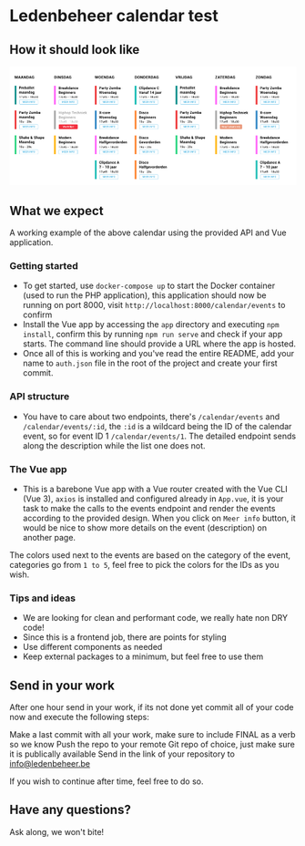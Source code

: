 # Ledenbeheer calendar test
## How it should look like
![Calendar preview](./kalenderweergave.png)
## What we expect
A working example of the above calendar using the provided API and Vue application.
### Getting started
- To get started, use `docker-compose up` to start the Docker container (used to run the PHP application), this application should now be running on port 8000, visit `http://localhost:8000/calendar/events` to confirm
- Install the Vue app by accessing the `app` directory and executing `npm install`, confirm this by running `npm run serve` and check if your app starts. The command line should provide a URL where the app is hosted.
- Once all of this is working and you've read the entire README, add your name to `auth.json` file in the root of the project and create your first commit.

### API structure
- You have to care about two endpoints, there's `/calendar/events` and `/calendar/events/:id`, the `:id` is a wildcard being the ID of the calendar event, so for event ID 1 `/calendar/events/1`.
The detailed endpoint sends along the description while the list one does not.

### The Vue app
- This is a barebone Vue app with a Vue router created with the Vue CLI (Vue 3), `axios` is installed and configured already in `App.vue`, it is your task to make the calls to the events endpoint and render the events according to the provided design. 
When you click on `Meer info` button, it would be nice to show more details on the event (description) on another page.

The colors used next to the events are based on the category of the event, categories go from `1 to 5`, feel free to pick the colors for the IDs as you wish.

### Tips and ideas
- We are looking for clean and performant code, we really hate non DRY code!
- Since this is a frontend job, there are points for styling
- Use different components as needed
- Keep external packages to a minimum, but feel free to use them

## Send in your work
After one hour send in your work, if its not done yet commit all of your code now and execute the following steps:

Make a last commit with all your work, make sure to include FINAL as a verb so we know
Push the repo to your remote Git repo of choice, just make sure it is publically available
Send in the link of your repository to info@ledenbeheer.be


If you wish to continue after time, feel free to do so.

## Have any questions?
Ask along, we won't bite!